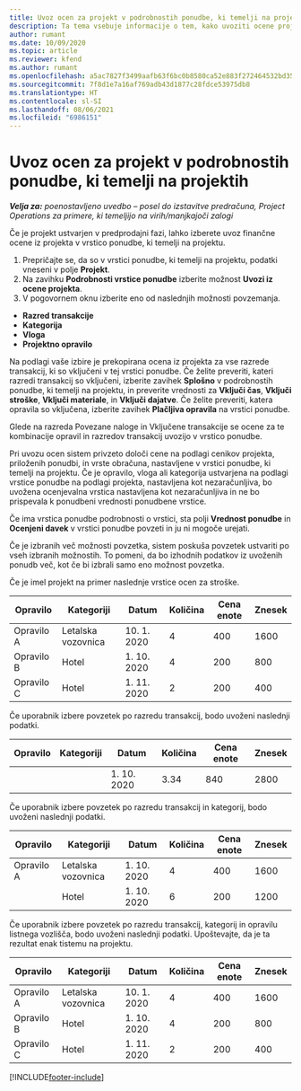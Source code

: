 ```yaml
---
title: Uvoz ocen za projekt v podrobnostih ponudbe, ki temelji na projektih – poenostavljena različica
description: Ta tema vsebuje informacije o tem, kako uvoziti ocene projekta v vrstici ponudbe.
author: rumant
ms.date: 10/09/2020
ms.topic: article
ms.reviewer: kfend
ms.author: rumant
ms.openlocfilehash: a5ac7827f3499aafb63f6bc0b8580ca52e883f272464532bd353170a12b3ae55
ms.sourcegitcommit: 7f8d1e7a16af769adb43d1877c28fdce53975db8
ms.translationtype: HT
ms.contentlocale: sl-SI
ms.lasthandoff: 08/06/2021
ms.locfileid: "6986151"
---
```

# <a name="import-estimates-for-a-project-to-a-project-based-quote-line"></a>Uvoz ocen za projekt v podrobnostih ponudbe, ki temelji na projektih 

_**Velja za:** poenostavljeno uvedbo – posel do izstavitve predračuna, Project Operations za primere, ki temeljijo na virih/manjkajoči zalogi_

Če je projekt ustvarjen v predprodajni fazi, lahko izberete uvoz finančne ocene iz projekta v vrstico ponudbe, ki temelji na projektu.

1. Prepričajte se, da so v vrstici ponudbe, ki temelji na projektu, podatki vneseni v polje **Projekt**.
2. Na zavihku **Podrobnosti vrstice ponudbe** izberite možnost **Uvozi iz ocene projekta**.
3. V pogovornem oknu izberite eno od naslednjih možnosti povzemanja.

  - **Razred transakcije**
  - **Kategorija**
  - **Vloga** 
  - **Projektno opravilo**

Na podlagi vaše izbire je prekopirana ocena iz projekta za vse razrede transakcij, ki so vključeni v tej vrstici ponudbe. Če želite preveriti, kateri razredi transakcij so vključeni, izberite zavihek **Splošno** v podrobnostih ponudbe, ki temelji na projektu, in preverite vrednosti za **Vključi čas**, **Vključi stroške**, **Vključi materiale**, in **Vključi dajatve**.  Če želite preveriti, katera opravila so vključena, izberite zavihek **Plačljiva opravila** na vrstici ponudbe.

Glede na razreda Povezane naloge in Vključene transakcije se ocene za te kombinacije opravil in razredov transakcij uvozijo v vrstico ponudbe.

Pri uvozu ocen sistem privzeto določi cene na podlagi cenikov projekta, priloženih ponudbi, in vrste obračuna, nastavljene v vrstici ponudbe, ki temelji na projektu. Če je opravilo, vloga ali kategorija ustvarjena na podlagi vrstice ponudbe na podlagi projekta, nastavljena kot nezaračunljiva, bo uvožena ocenjevalna vrstica nastavljena kot nezaračunljiva in ne bo prispevala k ponudbeni vrednosti ponudbene vrstice.

Če ima vrstica ponudbe podrobnosti o vrstici, sta polji **Vrednost ponudbe** in **Ocenjeni davek** v vrstici ponudbe povzeti in ju ni mogoče urejati.

Če je izbranih več možnosti povzetka, sistem poskuša povzetek ustvariti po vseh izbranih možnostih. To pomeni, da bo izhodnih podatkov iz uvoženih ponudb več, kot če bi izbrali samo eno možnost povzetka.

Če je imel projekt na primer naslednje vrstice ocen za stroške.

| Opravilo | Kategoriji | Datum | Količina | Cena enote | Znesek |
| --- | --- | --- | --- | --- | --- |
| Opravilo A | Letalska vozovnica | 10. 1. 2020 | 4 | 400 | 1600 |
| Opravilo B | Hotel | 1. 10. 2020 | 4 | 200 | 800 |
| Opravilo C | Hotel | 1. 11. 2020 | 2 | 200 | 400 |

Če uporabnik izbere povzetek po razredu transakcij, bodo uvoženi naslednji podatki.

| Opravilo | Kategoriji | Datum | Količina | Cena enote | Znesek |
| --- | --- | --- | --- | --- | --- |
|||1. 10. 2020 | 3.34 | 840 | 2800 |

Če uporabnik izbere povzetek po razredu transakcij in kategorij, bodo uvoženi naslednji podatki.

| Opravilo | Kategoriji | Datum | Količina | Cena enote | Znesek |
| --- | --- | --- | --- | --- | --- |
| Opravilo A | Letalska vozovnica | 1. 10. 2020 | 4 | 400 | 1600 |
| | Hotel | 1. 10. 2020 | 6 | 200 | 1200 |

Če uporabnik izbere povzetek po razredu transakcij, kategorij in opravilu listnega vozlišča, bodo uvoženi naslednji podatki. Upoštevajte, da je ta rezultat enak tistemu na projektu.

| Opravilo | Kategoriji | Datum | Količina | Cena enote | Znesek |
| --- | --- | --- | --- | --- | --- |
| Opravilo A | Letalska vozovnica | 10. 1. 2020 | 4 | 400 | 1600 |
| Opravilo B | Hotel | 1. 10. 2020 | 4 | 200 | 800 |
| Opravilo C | Hotel | 1. 11. 2020 | 2 | 200 | 400 |


[!INCLUDE[footer-include](../../includes/footer-banner.md)]
